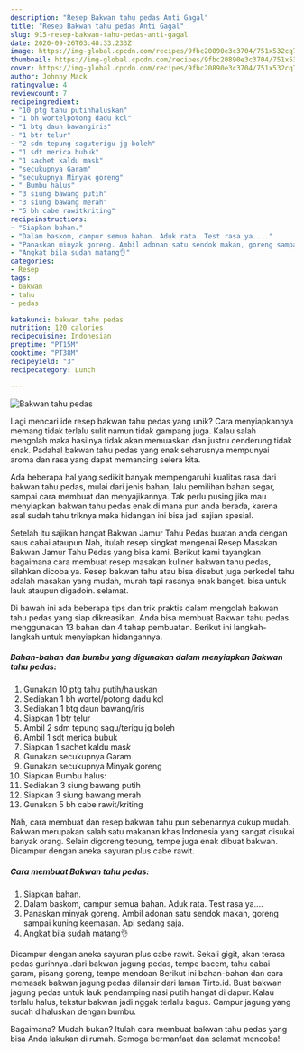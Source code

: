 ```yaml
---
description: "Resep Bakwan tahu pedas Anti Gagal"
title: "Resep Bakwan tahu pedas Anti Gagal"
slug: 915-resep-bakwan-tahu-pedas-anti-gagal
date: 2020-09-26T03:48:33.233Z
image: https://img-global.cpcdn.com/recipes/9fbc20890e3c3704/751x532cq70/bakwan-tahu-pedas-foto-resep-utama.jpg
thumbnail: https://img-global.cpcdn.com/recipes/9fbc20890e3c3704/751x532cq70/bakwan-tahu-pedas-foto-resep-utama.jpg
cover: https://img-global.cpcdn.com/recipes/9fbc20890e3c3704/751x532cq70/bakwan-tahu-pedas-foto-resep-utama.jpg
author: Johnny Mack
ratingvalue: 4
reviewcount: 7
recipeingredient:
- "10 ptg tahu putihhaluskan"
- "1 bh wortelpotong dadu kcl"
- "1 btg daun bawangiris"
- "1 btr telur"
- "2 sdm tepung saguterigu jg boleh"
- "1 sdt merica bubuk"
- "1 sachet kaldu mask"
- "secukupnya Garam"
- "secukupnya Minyak goreng"
- " Bumbu halus"
- "3 siung bawang putih"
- "3 siung bawang merah"
- "5 bh cabe rawitkriting"
recipeinstructions:
- "Siapkan bahan."
- "Dalam baskom, campur semua bahan. Aduk rata. Test rasa ya...."
- "Panaskan minyak goreng. Ambil adonan satu sendok makan, goreng sampai kuning keemasan. Api sedang saja."
- "Angkat bila sudah matang👌"
categories:
- Resep
tags:
- bakwan
- tahu
- pedas

katakunci: bakwan tahu pedas 
nutrition: 120 calories
recipecuisine: Indonesian
preptime: "PT15M"
cooktime: "PT38M"
recipeyield: "3"
recipecategory: Lunch

---
```



![Bakwan tahu pedas](https://img-global.cpcdn.com/recipes/9fbc20890e3c3704/751x532cq70/bakwan-tahu-pedas-foto-resep-utama.jpg)

Lagi mencari ide resep bakwan tahu pedas yang unik? Cara menyiapkannya memang tidak terlalu sulit namun tidak gampang juga. Kalau salah mengolah maka hasilnya tidak akan memuaskan dan justru cenderung tidak enak. Padahal bakwan tahu pedas yang enak seharusnya mempunyai aroma dan rasa yang dapat memancing selera kita.

Ada beberapa hal yang sedikit banyak mempengaruhi kualitas rasa dari bakwan tahu pedas, mulai dari jenis bahan, lalu pemilihan bahan segar, sampai cara membuat dan menyajikannya. Tak perlu pusing jika mau menyiapkan bakwan tahu pedas enak di mana pun anda berada, karena asal sudah tahu triknya maka hidangan ini bisa jadi sajian spesial.

Setelah itu sajikan hangat Bakwan Jamur Tahu Pedas buatan anda dengan saus cabai ataupun Nah, itulah resep singkat mengenai Resep Masakan Bakwan Jamur Tahu Pedas yang bisa kami. Berikut kami tayangkan bagaimana cara membuat resep masakan kuliner bakwan tahu pedas, silahkan dicoba ya. Resep bakwan tahu atau bisa disebut juga perkedel tahu adalah masakan yang mudah, murah tapi rasanya enak banget. bisa untuk lauk ataupun digadoin. selamat.


Di bawah ini ada beberapa tips dan trik praktis dalam mengolah bakwan tahu pedas yang siap dikreasikan. Anda bisa membuat Bakwan tahu pedas menggunakan 13 bahan dan 4 tahap pembuatan. Berikut ini langkah-langkah untuk menyiapkan hidangannya.

<!--inarticleads1-->

##### Bahan-bahan dan bumbu yang digunakan dalam menyiapkan Bakwan tahu pedas:

1. Gunakan 10 ptg tahu putih/haluskan
1. Sediakan 1 bh wortel/potong dadu kcl
1. Sediakan 1 btg daun bawang/iris
1. Siapkan 1 btr telur
1. Ambil 2 sdm tepung sagu/terigu jg boleh
1. Ambil 1 sdt merica bubuk
1. Siapkan 1 sachet kaldu mas*k*
1. Gunakan secukupnya Garam
1. Gunakan secukupnya Minyak goreng
1. Siapkan  Bumbu halus:
1. Sediakan 3 siung bawang putih
1. Siapkan 3 siung bawang merah
1. Gunakan 5 bh cabe rawit/kriting


Nah, cara membuat dan resep bakwan tahu pun sebenarnya cukup mudah. Bakwan merupakan salah satu makanan khas Indonesia yang sangat disukai banyak orang. Selain digoreng tepung, tempe juga enak dibuat bakwan. Dicampur dengan aneka sayuran plus cabe rawit. 

<!--inarticleads2-->

##### Cara membuat Bakwan tahu pedas:

1. Siapkan bahan.
1. Dalam baskom, campur semua bahan. Aduk rata. Test rasa ya....
1. Panaskan minyak goreng. Ambil adonan satu sendok makan, goreng sampai kuning keemasan. Api sedang saja.
1. Angkat bila sudah matang👌


Dicampur dengan aneka sayuran plus cabe rawit. Sekali gigit, akan terasa pedas gurihnya..dari bakwan jagung pedas, tempe bacem, tahu cabai garam, pisang goreng, tempe mendoan Berikut ini bahan-bahan dan cara memasak bakwan jagung pedas dilansir dari laman Tirto.id. Buat bakwan jagung pedas untuk lauk pendamping nasi putih hangat di dapur. Kalau terlalu halus, tekstur bakwan jadi nggak terlalu bagus. Campur jagung yang sudah dihaluskan dengan bumbu. 

Bagaimana? Mudah bukan? Itulah cara membuat bakwan tahu pedas yang bisa Anda lakukan di rumah. Semoga bermanfaat dan selamat mencoba!
